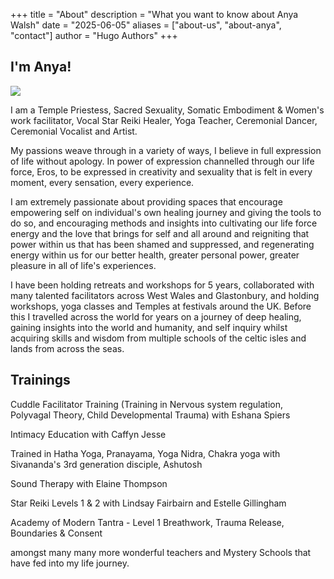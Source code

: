 +++
title = "About"
description = "What you want to know about Anya Walsh"
date = "2025-06-05"
aliases = ["about-us", "about-anya", "contact"]
author = "Hugo Authors"
+++

## I'm Anya!

![](/img/about-anya.jpg)

I am a Temple Priestess, Sacred Sexuality, Somatic Embodiment & Women's work facilitator, Vocal Star Reiki Healer, Yoga Teacher, Ceremonial Dancer, Ceremonial Vocalist and Artist.

My passions weave through in a variety of ways, I believe in full expression of life without apology. In power of expression channelled through our life force, Eros, to be expressed in creativity and sexuality that is felt in every moment, every sensation, every experience. 

I am extremely passionate about providing spaces that encourage empowering self on individual's own healing journey and giving the tools to do so, and encouraging methods and insights into cultivating our life force energy and the love that brings for self and all around and reigniting that power within us that has been shamed and suppressed, and regenerating energy within us for our better health, greater personal power, greater pleasure in all of life's experiences.

I have been holding retreats and workshops for 5 years, collaborated with many talented facilitators across West Wales and Glastonbury, and holding workshops, yoga classes and Temples at festivals around the UK. Before this I travelled across the world for years on a journey of deep healing, gaining insights into the world and humanity, and self inquiry whilst acquiring skills and wisdom from multiple schools of the celtic isles and lands from across the seas.

## Trainings

Cuddle Facilitator Training (Training in Nervous system regulation, Polyvagal Theory, Child Developmental Trauma) with Eshana Spiers

Intimacy Education with Caffyn Jesse

Trained in Hatha Yoga, Pranayama, Yoga Nidra, Chakra yoga with Sivananda's 3rd generation disciple, Ashutosh

Sound Therapy with Elaine Thompson

Star Reiki Levels 1 & 2 with Lindsay Fairbairn and Estelle Gillingham

Academy of Modern Tantra - Level 1 Breathwork, Trauma Release, Boundaries & Consent

amongst many many more wonderful teachers and Mystery Schools that have fed into my life journey.
